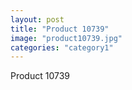 ```yaml
---
layout: post
title: "Product 10739"
image: "product10739.jpg"
categories: "category1"
---
```

Product 10739
